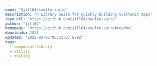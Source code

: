 ```yaml
---
name: "@jill64/svelte-suite"
description: "🍰 Library Suite for quickly building SvelteKit Apps"
repo_url: "https://github.com/jill64/svelte-suite"
author: "jill64"
homepage: "https://github.com/jill64/svelte-suite#readme"
downloads: 2811
updated: "2025-03-05T05:31:07.629Z"
tags: 
  - component-library
  - utility
  - tooling
---
```


